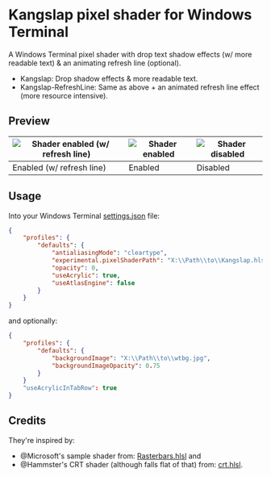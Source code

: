 # Kangslap pixel shader for Windows Terminal

A Windows Terminal pixel shader with drop text shadow effects (w/ more readable text) & an animating refresh line (optional).

* Kangslap: Drop shadow effects & more readable text.  
* Kangslap-RefreshLine: Same as above + an animated refresh line effect (more resource intensive).

## Preview

|![Shader enabled (w/ refresh line)](.github/Enabled-RefreshLine.png)|![Shader enabled](.github/Enabled.png)|![Shader disabled](.github/Disabled.png)|
|---|---|---|
|Enabled (w/ refresh line)|Enabled|Disabled|

## Usage

Into your Windows Terminal [settings.json](https://learn.microsoft.com/en-us/windows/terminal/customize-settings/profile-general) file:

```json
{
    "profiles": {
        "defaults": {
            "antialiasingMode": "cleartype",
            "experimental.pixelShaderPath": "X:\\Path\\to\\Kangslap.hlsl",
            "opacity": 0,
            "useAcrylic": true,
            "useAtlasEngine": false
        }
    }
}
```

and optionally:

```json
{
    "profiles": {
        "defaults": {
            "backgroundImage": "X:\\Path\\to\\wtbg.jpg",
            "backgroundImageOpacity": 0.75
        }
    }
    "useAcrylicInTabRow": true
}
```

## Credits

They're inspired by:

* @Microsoft's sample shader from: [Rasterbars.hlsl](https://github.com/microsoft/terminal/blob/main/samples/PixelShaders/Rasterbars.hlsl) and
* @Hammster's CRT shader (although falls flat of that) from: [crt.hlsl](https://github.com/Hammster/windows-terminal-shaders/blob/main/crt.hlsl).
